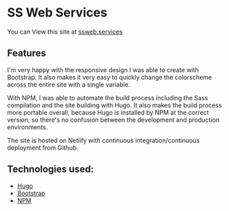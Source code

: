 # SS Web Services

You can View this site at [ssweb.services](https://ssweb.services)

## Features

I'm very happy with the responsive design I was able to create with Bootstrap. It also makes it very easy to quickly change the colorscheme across the entire site with a single variable.

With NPM, I was able to automate the build process including the Sass compilation and the site building with Hugo. It also makes the build process more portable overall, because Hugo is installed by NPM at the correct version, so there's no confusion between the development and production environments.

The site is hosted on Netlify with continuous integration/continuous deployment from Github. 

## Technologies used: 
- [Hugo](https://gohugo.io/)
- [Bootstrap](https://getbootstrap.com/)
- [NPM](https://www.npmjs.com/)

